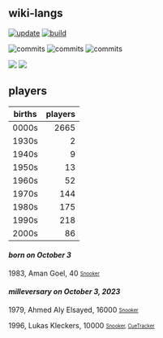 ## wiki-langs
[![update](https://github.com/dreamerminsk/wiki-langs/actions/workflows/update-tables.yml/badge.svg)](https://github.com/dreamerminsk/wiki-langs/actions/workflows/update-tables.yml)
[![build](https://github.com/dreamerminsk/wiki-langs/actions/workflows/build.yml/badge.svg)](https://github.com/dreamerminsk/wiki-langs/actions/workflows/build.yml)

![commits](https://img.shields.io/github/commit-activity/y/dreamerminsk/wiki-langs)
![commits](https://img.shields.io/github/commit-activity/m/dreamerminsk/wiki-langs)
![commits](https://img.shields.io/github/commit-activity/w/dreamerminsk/wiki-langs)

![](https://img.shields.io/github/languages/code-size/dreamerminsk/wiki-langs)
![](https://img.shields.io/github/repo-size/dreamerminsk/wiki-langs)

## players
| births | players |
| :----: | ------: |
| 0000s | 2665 |
| 1930s | 2 |
| 1940s | 9 |
| 1950s | 13 |
| 1960s | 52 |
| 1970s | 144 |
| 1980s | 175 |
| 1990s | 218 |
| 2000s | 86 |

#### ***born on October  3***
1983, Aman Goel, 40 <sub><sup>[Snooker](http://www.snooker.org/res/index.asp?player=2496)</sup></sub>


#### ***milleversary on October  3, 2023***
1979, Ahmed Aly Elsayed, 16000 <sub><sup>[Snooker](http://www.snooker.org/res/index.asp?player=2346)</sup></sub>

1996, Lukas Kleckers, 10000 <sub><sup>[Snooker](http://www.snooker.org/res/index.asp?player=1082), [CueTracker](http://cuetracker.net/Players/lukas-kleckers/)</sup></sub>



